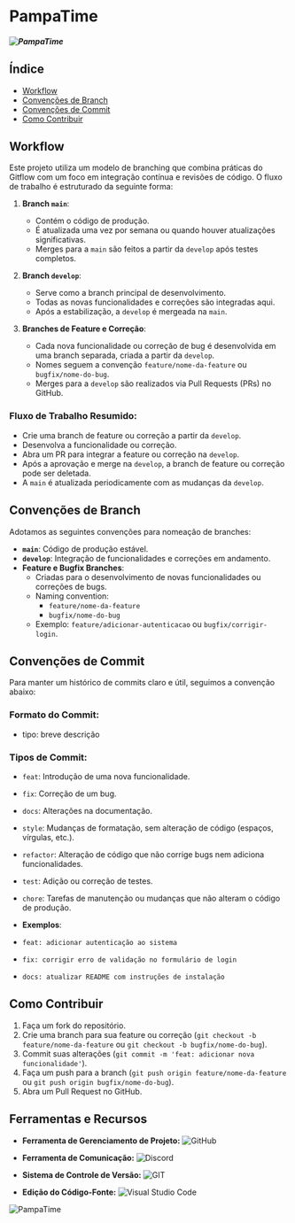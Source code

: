 # PampaTime
##### ![PampaTime](https://img.shields.io/badge/Pampa-Time-purple?style=plastic)


## Índice

- [Workflow](#workflow)
- [Convenções de Branch](#convenções-de-branch)
- [Convenções de Commit](#convenções-de-commit)
- [Como Contribuir](#como-contribuir)

## Workflow

Este projeto utiliza um modelo de branching que combina práticas do Gitflow com um foco em integração contínua e revisões de código. O fluxo de trabalho é estruturado da seguinte forma:

1. **Branch `main`**:
   - Contém o código de produção.
   - É atualizada uma vez por semana ou quando houver atualizações significativas.
   - Merges para a `main` são feitos a partir da `develop` após testes completos.

2. **Branch `develop`**:
   - Serve como a branch principal de desenvolvimento.
   - Todas as novas funcionalidades e correções são integradas aqui.
   - Após a estabilização, a `develop` é mergeada na `main`.

3. **Branches de Feature e Correção**:
   - Cada nova funcionalidade ou correção de bug é desenvolvida em uma branch separada, criada a partir da `develop`.
   - Nomes seguem a convenção `feature/nome-da-feature` ou `bugfix/nome-do-bug`.
   - Merges para a `develop` são realizados via Pull Requests (PRs) no GitHub.

### Fluxo de Trabalho Resumido:

- Crie uma branch de feature ou correção a partir da `develop`.
- Desenvolva a funcionalidade ou correção.
- Abra um PR para integrar a feature ou correção na `develop`.
- Após a aprovação e merge na `develop`, a branch de feature ou correção pode ser deletada.
- A `main` é atualizada periodicamente com as mudanças da `develop`.

## Convenções de Branch

Adotamos as seguintes convenções para nomeação de branches:

- **`main`**: Código de produção estável.
- **`develop`**: Integração de funcionalidades e correções em andamento.
- **Feature e Bugfix Branches**:
  - Criadas para o desenvolvimento de novas funcionalidades ou correções de bugs.
  - Naming convention: 
    - `feature/nome-da-feature`
    - `bugfix/nome-do-bug`
  - Exemplo: `feature/adicionar-autenticacao` ou `bugfix/corrigir-login`.

## Convenções de Commit

Para manter um histórico de commits claro e útil, seguimos a convenção abaixo:

### **Formato do Commit**:
- tipo: breve descrição

### **Tipos de Commit**:
- `feat`: Introdução de uma nova funcionalidade.
- `fix`: Correção de um bug.
- `docs`: Alterações na documentação.
- `style`: Mudanças de formatação, sem alteração de código (espaços, vírgulas, etc.).
- `refactor`: Alteração de código que não corrige bugs nem adiciona funcionalidades.
- `test`: Adição ou correção de testes.
- `chore`: Tarefas de manutenção ou mudanças que não alteram o código de produção.

- **Exemplos**:
- `feat: adicionar autenticação ao sistema`
- `fix: corrigir erro de validação no formulário de login`
- `docs: atualizar README com instruções de instalação`

## Como Contribuir

1. Faça um fork do repositório.
2. Crie uma branch para sua feature ou correção (`git checkout -b feature/nome-da-feature` ou `git checkout -b bugfix/nome-do-bug`).
3. Commit suas alterações (`git commit -m 'feat: adicionar nova funcionalidade'`).
4. Faça um push para a branch (`git push origin feature/nome-da-feature` ou `git push origin bugfix/nome-do-bug`).
5. Abra um Pull Request no GitHub.

## Ferramentas e Recursos

- **Ferramenta de Gerenciamento de Projeto:** ![GitHub](https://img.shields.io/badge/GitHub-000000.svg?style=for-the-badge&logo=github&logoColor=white)

- **Ferramenta de Comunicação:** ![Discord](https://img.shields.io/badge/Discord-000000.svg?style=for-the-badge&logo=discord&logoColor=white)

- **Sistema de Controle de Versão:** ![GIT](https://img.shields.io/badge/git-000000.svg?style=for-the-badge&logo=git&logoColor=white)

- **Edição do Código-Fonte:** ![Visual Studio Code](https://img.shields.io/badge/VSCODE-000?style=for-the-badge&logo=visual-studio-code)

![PampaTime](https://img.shields.io/badge/Pampa-Time-lightblue?style=plastic)


